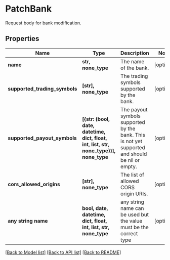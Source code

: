 # PatchBank

Request body for bank modification.

## Properties
Name | Type | Description | Notes
------------ | ------------- | ------------- | -------------
**name** | **str, none_type** | The name of the bank. | [optional] 
**supported_trading_symbols** | **[str], none_type** | The trading symbols supported by the bank. | [optional] 
**supported_payout_symbols** | **[{str: (bool, date, datetime, dict, float, int, list, str, none_type)}], none_type** | The payout symbols supported by the bank. This is not yet supported and should be nil or empty. | [optional] 
**cors_allowed_origins** | **[str], none_type** | The list of allowed CORS origin URIs. | [optional] 
**any string name** | **bool, date, datetime, dict, float, int, list, str, none_type** | any string name can be used but the value must be the correct type | [optional]

[[Back to Model list]](../README.md#documentation-for-models) [[Back to API list]](../README.md#documentation-for-api-endpoints) [[Back to README]](../README.md)


